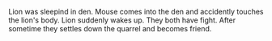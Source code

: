 Lion was sleepind in den.
 Mouse comes into the den and accidently touches the lion's body.
  Lion suddenly wakes up. 
  They both have fight. 
  After sometime they settles down the quarrel and becomes friend. 
